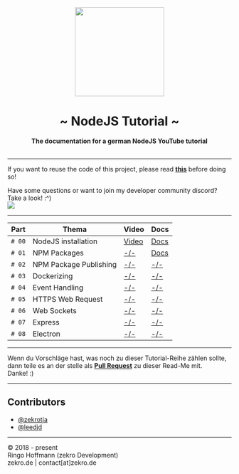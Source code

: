  <div align="center">
     <img src="https://zekro.de/src/nodejs_logo.png" width="200"/>
     <h1>~ NodeJS Tutorial ~</h1>
     <strong>The documentation for a german NodeJS YouTube tutorial</strong><br><br>
 </div>

---

If you want to reuse the code of this project, please read **[this](http://s.zekro.de/codepolicy)** before doing so!

Have some questions or want to join my developer community discord? Take a look! :^)
<br/><a href="http://discord.zekro.de"><img src="https://discordapp.com/api/guilds/307084334198816769/embed.png"/></a>

----

 Part | Thema | Video | Docs
------|-------|-------|------
`# 00` | NodeJS installation | [Video](https://youtu.be/xI8WOmXevlw) | [Docs](https://github.com/zekroTutorials/NodeJSTutorial/tree/master/00-installation)
`# 01` | NPM Packages | [-/-]() | [Docs](https://github.com/zekroTutorials/NodeJSTutorial/tree/master/01-npmpackages)
`# 02` | NPM Package Publishing | [-/-]() | [-/-]()
`# 03` | Dockerizing | [-/-]() | [-/-]()
`# 04` | Event Handling | [-/-]() | [-/-]()
`# 05` | HTTPS Web Request | [-/-]() | [-/-]()
`# 06` | Web Sockets | [-/-]() | [-/-]()
`# 07` | Express | [-/-]() | [-/-]()
`# 08` | Electron | [-/-]() | [-/-]()

---

Wenn du Vorschläge hast, was noch zu dieser Tutorial-Reihe zählen sollte, dann teile es an der stelle als [**Pull Request**](https://github.com/zekroTutorials/NodeJSTutorial/pulls) zu dieser Read-Me mit.  
Danke! :)

---

## Contributors

- [@zekrotja](https://github.com/zekrotja)
- [@leedjd](https://github.com/leedjd)

---

© 2018 - present  
Ringo Hoffmann (zekro Development)  
zekro.de | contact[at]zekro.de

